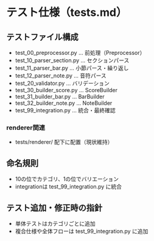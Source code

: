 # テスト仕様（tests.md）

## テストファイル構成

- test_00_preprocessor.py … 前処理（Preprocessor）
- test_10_parser_section.py … セクションパース
- test_11_parser_bar.py … 小節パース・繰り返し
- test_12_parser_note.py … 音符パース
- test_20_validator.py … バリデーション
- test_30_builder_score.py … ScoreBuilder
- test_31_builder_bar.py … BarBuilder
- test_32_builder_note.py … NoteBuilder
- test_99_integration.py … 統合・最終確認

### renderer関連
- tests/renderer/ 配下に配置（現状維持）

## 命名規則
- 10の位でカテゴリ、1の位でバリエーション
- integrationは test_99_integration.py に統合

## テスト追加・修正時の指針
- 単体テストはカテゴリごとに追加
- 複合仕様や全体フローは test_99_integration.py に追加 